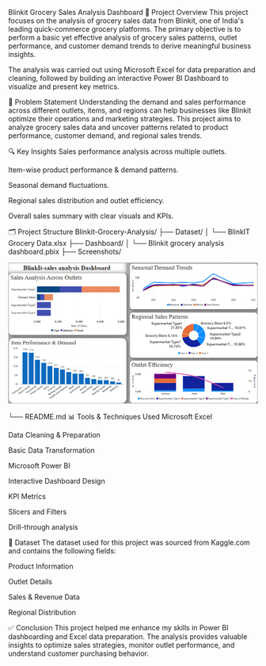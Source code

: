 Blinkit Grocery Sales Analysis Dashboard
📄 Project Overview
This project focuses on the analysis of grocery sales data from Blinkit, one of India's leading quick-commerce grocery platforms.
The primary objective is to perform a basic yet effective analysis of grocery sales patterns, outlet performance, and customer demand trends to derive meaningful business insights.

The analysis was carried out using Microsoft Excel for data preparation and cleaning, followed by building an interactive Power BI Dashboard to visualize and present key metrics.

🎯 Problem Statement
Understanding the demand and sales performance across different outlets, items, and regions can help businesses like Blinkit optimize their operations and marketing strategies.
This project aims to analyze grocery sales data and uncover patterns related to product performance, customer demand, and regional sales trends.

🔍 Key Insights
Sales performance analysis across multiple outlets.

Item-wise product performance & demand patterns.

Seasonal demand fluctuations.

Regional sales distribution and outlet efficiency.

Overall sales summary with clear visuals and KPIs.

🗂️ Project Structure
Blinkit-Grocery-Analysis/
├── Dataset/
│   └── BlinkIT Grocery Data.xlsx
├── Dashboard/
│   └── Blinkit grocery analysis dashboard.pbix
├── Screenshots/

![Image Alt](https://github.com/ilango1564/BlinkIT_Grocery_Analysis_Project/blob/bd14a00e5dd60279d312391a81af3e0b2a72420b/Screenshots/image.png)


└── README.md
📊 Tools & Techniques Used
Microsoft Excel

Data Cleaning & Preparation

Basic Data Transformation

Microsoft Power BI

Interactive Dashboard Design

KPI Metrics

Slicers and Filters

Drill-through analysis

📁 Dataset
The dataset used for this project was sourced from Kaggle.com and contains the following fields:

Product Information

Outlet Details

Sales & Revenue Data

Regional Distribution

✅ Conclusion
This project helped me enhance my skills in Power BI dashboarding and Excel data preparation.
The analysis provides valuable insights to optimize sales strategies, monitor outlet performance, and understand customer purchasing behavior.
